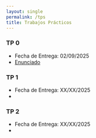 ```yaml
---
layout: single
permalink: /tps
title: Trabajos Prácticos
---
```


### TP 0
- Fecha de Entrega: 02/09/2025
- [Enunciado](/tp0)

### TP 1
- Fecha de Entrega: XX/XX/2025
- 

### TP 2
- Fecha de Entrega: XX/XX/2025
- 